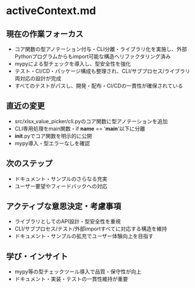 # activeContext.md

## 現在の作業フォーカス
- コア関数の型アノテーション付与・CLI分離・ライブラリ化を実施し、外部Pythonプログラムからもimport可能な構造へリファクタリング済み
- mypyによる型チェックを導入し、型安全性を強化
- テスト・CI/CD・パッケージ構成も整理され、CLI/サブプロセス/ライブラリ両対応の設計が完成
- すべてのテストがパスし、開発・配布・CI/CDの一貫性が確保されている

## 直近の変更
- src/xlsx_value_picker/cli.pyのコア関数に型アノテーションを追加
- CLI専用処理をmain関数・if __name__ == '__main__'以下に分離
- __init__.pyでコア関数を明示的に公開
- mypy導入・型エラーなしを確認

## 次のステップ
- ドキュメント・サンプルのさらなる充実
- ユーザー要望やフィードバックへの対応

## アクティブな意思決定・考慮事項
- ライブラリとしてのAPI設計・型安全性を重視
- CLI/サブプロセス/テスト/外部importすべてに対応する構造を維持
- ドキュメント・サンプルの拡充でユーザー体験向上を目指す

## 学び・インサイト
- mypy等の型チェックツール導入で品質・保守性が向上
- ドキュメント・実装・テストの一貫性維持が重要
